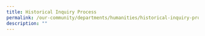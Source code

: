 ```yaml
---
title: Historical Inquiry Process
permalink: /our-community/departments/humanities/historical-inquiry-process
description: ""
---
```

